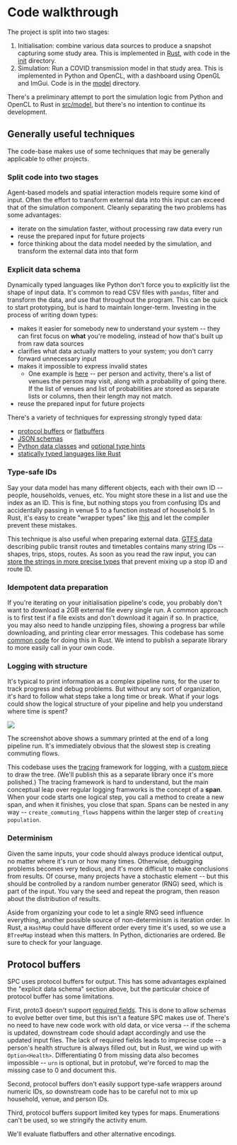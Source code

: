 # Code walkthrough

The project is split into two stages:

1. Initialisation: combine various data sources to produce a snapshot capturing
   some study area. This is implemented in [Rust](https://www.rust-lang.org/),
   with code in the
   [init](https://github.com/dabreegster/rampfs/tree/main/init) directory.
2. Simulation: Run a COVID transmission model in that study area. This is
   implemented in Python and OpenCL, with a dashboard using OpenGL and ImGui.
   Code is in the
   [model](https://github.com/dabreegster/rampfs/tree/main/model) directory.

There's a preliminary attempt to port the simulation logic from Python and
OpenCL to Rust in
[src/model](https://github.com/dabreegster/rampfs/tree/main/init/src/model), but
there's no intention to continue its development.

## Generally useful techniques

The code-base makes use of some techniques that may be generally applicable to
other projects.

### Split code into two stages

Agent-based models and spatial interaction models require some kind of input.
Often the effort to transform external data into this input can exceed that of
the simulation component. Cleanly separating the two problems has some
advantages:

- iterate on the simulation faster, without processing raw data every run
- reuse the prepared input for future projects
- force thinking about the data model needed by the simulation, and transform
  the external data into that form

### Explicit data schema

Dynamically typed languages like Python don't force you to explicitly list the
shape of input data. It's common to read CSV files with `pandas`, filter and
transform the data, and use that throughout the program. This can be quick to
start prototyping, but is hard to maintain longer-term. Investing in the process
of writing down types:

- makes it easier for somebody new to understand your system -- they can first
  focus on **what** you're modeling, instead of how that's built up from raw
  data sources
- clarifies what data actually matters to your system; you don't carry forward
  unnecessary input
- makes it impossible to express invalid states
  - One example is
    [here](https://github.com/dabreegster/rampfs/blob/ddca656761c818a2d586ca5fa6260e1138b94d36/src/lib.rs#L145)
    -- per person and activity, there's a list of venues the person may visit,
    along with a probability of going there. If the list of venues and list of
    probabilities are stored as separate lists or columns, then their length may
    not match.
- reuse the prepared input for future projects

There's a variety of techniques for expressing strongly typed data:

- [protocol buffers](https://developers.google.com/protocol-buffers/docs/pythontutorial)
  or [flatbuffers](https://google.github.io/flatbuffers/)
- [JSON schemas](https://json-schema.org)
- [Python data classes](https://docs.python.org/3/library/dataclasses.html) and
  [optional type hints](https://mypy.readthedocs.io/en/stable/index.html)
- [statically typed languages like Rust](https://github.com/dabreegster/rampfs/blob/ddca656761c818a2d586ca5fa6260e1138b94d36/src/lib.rs#L41)

### Type-safe IDs

Say your data model has many different objects, each with their own ID --
people, households, venues, etc. You might store these in a list and use the
index as an ID. This is fine, but nothing stops you from confusing IDs and
accidentally passing in venue 5 to a function instead of household 5. In Rust,
it's easy to create "wrapper types" like
[this](https://github.com/dabreegster/rampfs/blob/ddca656761c818a2d586ca5fa6260e1138b94d36/src/lib.rs#L260)
and let the compiler prevent these mistakes.

This technique is also useful when preparing external data.
[GTFS data](https://developers.google.com/transit/gtfs/reference) describing
public transit routes and timetables contains many string IDs -- shapes, trips,
stops, routes. As soon as you read the raw input, you can
[store the strings in more precise types](https://github.com/a-b-street/abstreet/blob/c9de8c691c5e7fcf04817c790aeb9d14371c9328/convert_osm/src/gtfs.rs#L178)
that prevent mixing up a stop ID and route ID.

### Idempotent data preparation

If you're iterating on your initialisation pipeline's code, you probably don't
want to download a 2GB external file every single run. A common approach is to
first test if a file exists and don't download it again if so. In practice, you
may also need to handle unzipping files, showing a progress bar while
downloading, and printing clear error messages. This codebase has some
[common code](https://github.com/dabreegster/rampfs/blob/ddca656761c818a2d586ca5fa6260e1138b94d36/src/utilities.rs)
for doing this in Rust. We intend to publish a separate library to more easily
call in your own code.

### Logging with structure

It's typical to print information as a complex pipeline runs, for the user to
track progress and debug problems. But without any sort of organization, it's
hard to follow what steps take a long time or break. What if your logs could
show the logical structure of your pipeline and help you understand where time
is spent?

![](tracing.gif)

The screenshot above shows a summary printed at the end of a long pipeline run.
It's immediately obvious that the slowest step is creating commuting flows.

This codebase uses the [tracing](https://crates.io/crates/tracing) framework for
logging, with a
[custom piece](https://github.com/dabreegster/rampfs/blob/main/src/tracing_span_tree.rs)
to draw the tree. (We'll publish this as a separate library once it's more
polished.) The tracing framework is hard to understand, but the main conceptual
leap over regular logging framworks is the concept of a **span**. When your code
starts one logical step, you call a method to create a new span, and when it
finishes, you close that span. Spans can be nested in any way --
`create_commuting_flows` happens within the larger step of
`creating population`.

### Determinism

Given the same inputs, your code should always produce identical output, no
matter where it's run or how many times. Otherwise, debugging problems becomes
very tedious, and it's more difficult to make conclusions from results. Of
course, many projects have a stochastic element -- but this should be controlled
by a random number generator (RNG) seed, which is part of the input. You vary
the seed and repeat the program, then reason about the distribution of results.

Aside from organizing your code to let a single RNG seed influence everything,
another possible source of non-determinism is iteration order. In Rust, a
`HashMap` could have different order every time it's used, so we use a
`BTreeMap` instead when this matters. In Python, dictionaries are ordered. Be
sure to check for your language.

## Protocol buffers

SPC uses protocol buffers for output. This has some advantages explained the
"explicit data schema" section above, but the particular choice of protocol
buffer has some limitations.

First, proto3 doesn't support [required
fields](https://github.com/protocolbuffers/protobuf/issues/2497). This is done
to allow schemas to evolve better over time, but this isn't a feature SPC makes
use of. There's no need to have new code work with old data, or vice versa --
if the schema is updated, downstream code should adapt accordingly and use the
updated input files. The lack of required fields leads to imprecise code -- a
person's health structure is always filled out, but in Rust, we wind up with
`Option<Health>`. Differentiating 0 from missing data also becomes impossible
-- `urn` is optional, but in protobuf, we're forced to map the missing case to
0 and document this.

Second, protocol buffers don't easily support type-safe wrappers around numeric
IDs, so downstream code has to be careful not to mix up household, venue, and
person IDs.

Third, protocol buffers support limited key types for maps. Enumerations can't
be used, so we stringify the activity enum.

We'll evaluate flatbuffers and other alternative encodings.
